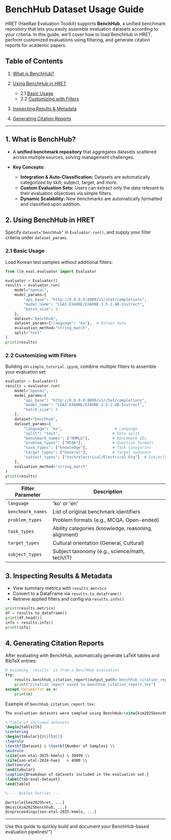# BenchHub Dataset Usage Guide

HRET (HaeRae Evaluation Toolkit) supports **BenchHub**, a unified benchmark repository that lets you easily assemble evaluation datasets according to your criteria. In this guide, we'll cover how to load BenchHub in HRET, perform customized evaluations using filtering, and generate citation reports for academic papers.

## Table of Contents

1. [What is BenchHub?](#what-is-benchhub)
2. [Using BenchHub in HRET](#using-benchhub-in-hret)

   * 2.1 [Basic Usage](#basic-usage)
   * 2.2 [Customizing with Filters](#customizing-with-filters)
3. [Inspecting Results & Metadata](#inspecting-results--metadata)
4. [Generating Citation Reports](#generating-citation-reports)

---

## 1. What is BenchHub?

* A **unified benchmark repository** that aggregates datasets scattered across multiple sources, solving management challenges.
* **Key Concepts:**

  * **Integration & Auto-Classification:** Datasets are automatically categorized by skill, subject, target, and more.
  * **Custom Evaluation Sets:** Users can extract only the data relevant to their evaluation objectives via simple filters.
  * **Dynamic Scalability:** New benchmarks are automatically formatted and classified upon addition.

## 2. Using BenchHub in HRET

Specify `dataset="benchhub"` in `Evaluator.run()`, and supply your filter criteria under `dataset_params`.

### 2.1 Basic Usage

Load Korean test samples without additional filters:

```python
from llm_eval.evaluator import Evaluator

evaluator = Evaluator()
results = evaluator.run(
    model="openai",
    model_params={
        "api_base": "http://0.0.0.0:8000/v1/chat/completions",
        "model_name": "LGAI-EXAONE/EXAONE-3.5-2.4B-Instruct",
        "batch_size": 3
    },
    dataset="benchhub",
    dataset_params={"language": "ko"},  # Korean data
    evaluation_method="string_match",
    split="test"
)
print(results)
```

### 2.2 Customizing with Filters

Building on `simple_tutorial.ipynb`, combine multiple filters to assemble your evaluation set:

```python
evaluator = Evaluator()
results = evaluator.run(
    model="openai",
    model_params={
        "api_base": "http://0.0.0.0:8000/v1/chat/completions",
        "model_name": "LGAI-EXAONE/EXAONE-3.5-2.4B-Instruct",
        "batch_size": 3
    },
    dataset="benchhub",
    dataset_params={
        "language": "ko",                       # Language
        "split": "test",                       # Data split
        "benchmark_names": ["KMMLU"],          # Benchmark IDs
        "problem_types": ["MCQA"],             # Question formats
        "task_types": ["knowledge"],           # Task categories
        "target_types": ["General"],           # Target audience
        "subject_types": ["tech/electrical/Electrical Eng"]  # Subjects
    },
    evaluation_method="string_match"
)
print(results)
```

| Filter Parameter  | Description                                          |
| ----------------- | ---------------------------------------------------- |
| `language`        | 'ko' or 'en'                                         |
| `benchmark_names` | List of original benchmark identifiers               |
| `problem_types`   | Problem formats (e.g., MCQA, Open-ended)             |
| `task_types`      | Ability categories (knowledge, reasoning, alignment) |
| `target_types`    | Cultural orientation (General, Cultural)             |
| `subject_types`   | Subject taxonomy (e.g., science/math, tech/IT)       |

## 3. Inspecting Results & Metadata

* View summary metrics with `results.metrics`
* Convert to a DataFrame via `results.to_dataframe()`
* Retrieve applied filters and config via `results.info()`

```python
print(results.metrics)
df = results.to_dataframe()
print(df.head())
info = results.info()
print(info)
```

## 4. Generating Citation Reports

After evaluating with BenchHub, automatically generate LaTeX tables and BibTeX entries:

```python
# Assuming `results` is from a BenchHub evaluation
try:
    results.benchhub_citation_report(output_path='benchhub_citation_report.tex')
    print("Citation report saved to benchhub_citation_report.tex")
except ValueError as e:
    print(e)
```

Example of `benchhub_citation_report.tex`:

```latex
The evaluation datasets were sampled using BenchHub~\cite{kim2025benchhub}, and the evaluation was conducted using HRET~\cite{lee2025hret}.

% Table of included datasets
\begin{table}[h]
\centering
\begin{tabular}{@{}ll@{}}
\toprule
\textbf{Dataset} & \textbf{Number of Samples} \\
\midrule
\cite{son-etal-2025-kmmlu} & 30499 \\
\cite{son-etal-2024-hae}   & 4900 \\
\bottomrule
\end{tabular}
\caption{Breakdown of datasets included in the evaluation set.}
\label{tab:eval-dataset}
\end{table}

% --- BibTeX Entries ---

@article{lee2025hret, ...}
@misc{kim2025benchhub, ...}
@inproceedings{son-etal-2025-kmmlu, ...}
```

---

Use this guide to quickly build and document your BenchHub-based evaluation pipelines!"}

